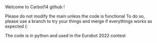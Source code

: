 Welcome to Carbot14 github !

Please do not modify the main unless the code is functional
To do so, please use a branch to try your things and merge
if everythings works as expected (:

The code is in python and used in the Eurobot 2022 contest

